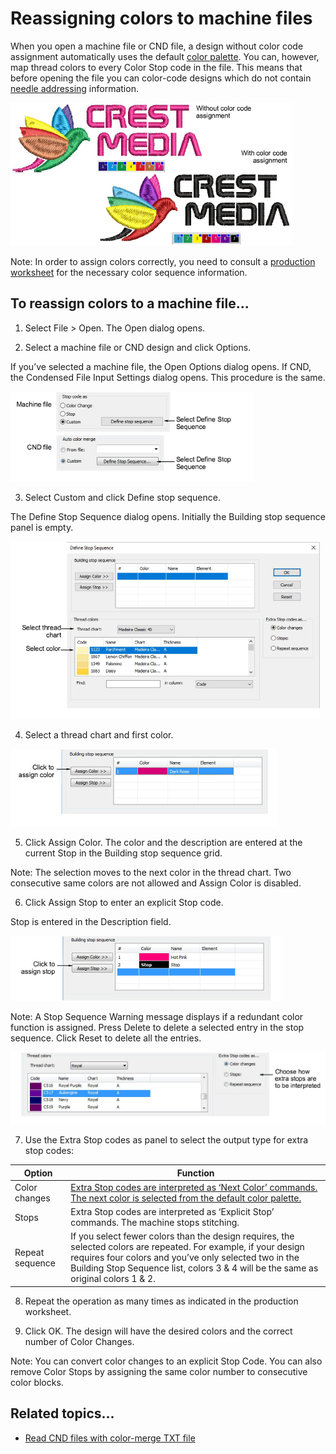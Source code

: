 # Reassigning colors to machine files

When you open a machine file or CND file, a design without color code assignment automatically uses the default [color palette](../../glossary/glossary). You can, however, map thread colors to every Color Stop code in the file. This means that before opening the file you can color-code designs which do not contain [needle addressing](../../glossary/glossary) information.

![convert00040.png](assets/convert00040.png)

Note: In order to assign colors correctly, you need to consult a [production worksheet](../../glossary/glossary) for the necessary color sequence information.

## To reassign colors to a machine file...

1. Select File > Open. The Open dialog opens.

2. Select a machine file or CND design and click Options.

If you’ve selected a machine file, the Open Options dialog opens. If CND, the Condensed File Input Settings dialog opens. This procedure is the same.

![convert00043.png](assets/convert00043.png)

3. Select Custom and click Define stop sequence.

The Define Stop Sequence dialog opens. Initially the Building stop sequence panel is empty.

![DefineStopSequence.png](assets/DefineStopSequence.png)

4. Select a thread chart and first color.

![convert00048.png](assets/convert00048.png)

5. Click Assign Color. The color and the description are entered at the current Stop in the Building stop sequence grid.

Note: The selection moves to the next color in the thread chart. Two consecutive same colors are not allowed and Assign Color is disabled.

6. Click Assign Stop to enter an explicit Stop code.

Stop is entered in the Description field.

![convert00051.png](assets/convert00051.png)

Note: A Stop Sequence Warning message displays if a redundant color function is assigned. Press Delete to delete a selected entry in the stop sequence. Click Reset to delete all the entries.

![convert00054.png](assets/convert00054.png)

7. Use the Extra Stop codes as panel to select the output type for extra stop codes:

| Option          | Function                                                                                                                                                                                                                                                         |
| --------------- | ---------------------------------------------------------------------------------------------------------------------------------------------------------------------------------------------------------------------------------------------------------------- |
| Color changes   | [Extra Stop codes are interpreted as ‘Next Color’ commands. The next color is selected from the default color palette.](../../glossary/glossary)                                                                                                                 |
| Stops           | Extra Stop codes are interpreted as ‘Explicit Stop’ commands. The machine stops stitching.                                                                                                                                                                       |
| Repeat sequence | If you select fewer colors than the design requires, the selected colors are repeated. For example, if your design requires four colors and you’ve only selected two in the Building Stop Sequence list, colors 3 & 4 will be the same as original colors 1 & 2. |

8. Repeat the operation as many times as indicated in the production worksheet.

9. Click OK. The design will have the desired colors and the correct number of Color Changes.

Note: You can convert color changes to an explicit Stop Code. You can also remove Color Stops by assigning the same color number to consecutive color blocks.

## Related topics...

- [Read CND files with color-merge TXT file](Read_CND_files_with_color-merge_TXT_file)

